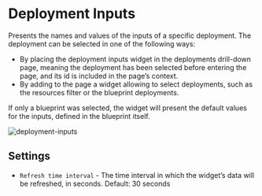 # Deployment Inputs

Presents the names and values of the inputs of a specific deployment. The deployment can be selected in one of the following ways: 

* By placing the deployment inputs widget in the deployments drill-down page, meaning the deployment has been selected before entering the page, and its id is included in the page’s context. 
* By adding to the page a widget allowing to select deployments, such as the resources filter or the blueprint deployments.  

If only a blueprint was selected, the widget will present the default values for the inputs, defined in the blueprint itself. 

![deployment-inputs]( /images/ui/widgets/deployment-inputs.png )


## Settings

* `Refresh time interval` - The time interval in which the widget’s data will be refreshed, in seconds. Default: 30 seconds
